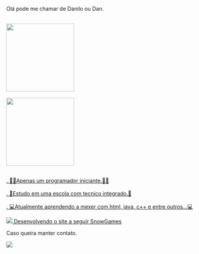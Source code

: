 Olá pode me chamar de Danilo ou Dan.
<div>
<a href="https://github.com/SnowzinHue">
<br><img height="180em" src="https://github-readme-stats.vercel.app/api/top-langs/?username=snowzinhue&layout=compact&langs_count=7&theme=dracula"/></br>
<br><img height="180em" src="https://github-readme-stats.vercel.app/api?username=snowzinhue&show_icons=true&theme=dracula&include_all_commits=true&count_private=true"/></br>
</div>


<br>. 👨‍💻Apenas um programador iniciante.👨‍💻</br>
<br>. 🏫Estudo em uma escola com tecnico integrado.🏫</br>
<br>. 💻Atualmente aprendendo a mexer com html, java, c++ e entre outros...💻</br>

<img id="capivara" src="https://media1.tenor.com/images/7d25e841b54bdf540af8e307d69db11d/tenor.gif?itemid=15986252">
Desenvolvendo o site a seguir <a  href="https://snowgames.netlify.app"> SnowGames </a>

Caso queira manter contato.
<div>

<a href = "mailto:daniboy.tor4@gmail.com"><img src="https://img.shields.io/badge/Gmail-D14836?style=for-the-badge&logo=gmail&logoColor=white" target="_blank"></a>
</div>
<!---
SnowzinHue/SnowzinHue is a ✨ special ✨ repository because its `README.md` (this file) appears on your GitHub profile.
You can click the Preview link to take a look at your changes.
--->

